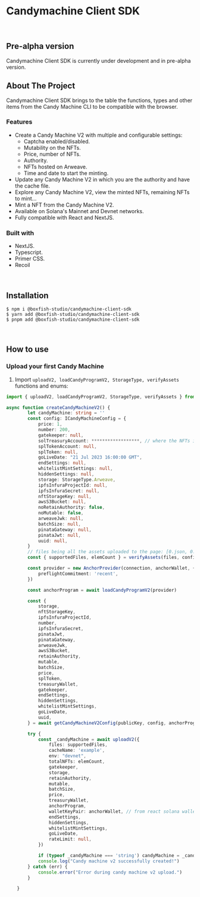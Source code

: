 # Candymachine Client SDK

<br/>

## Pre-alpha version

Candymachine Client SDK is currently under development and in pre-alpha version.

## About The Project

Candymachine Client SDK brings to the table the functions, types and other items from the Candy Machine CLI to be compatible with the browser.

### Features

- Create a Candy Machine V2 with multiple and configurable settings:
  - Captcha enabled/disabled.
  - Mutability on the NFTs.
  - Price, number of NFTs.
  - Authority.
  - NFTs hosted on Arweave.
  - Time and date to start the minting.
- Update any Candy Machine V2 in which you are the authority and have the cache file.
- Explore any Candy Machine V2, view the minted NFTs, remaining NFTs to mint...
- Mint a NFT from the Candy Machine V2.
- Available on Solana's Mainnet and Devnet networks.
- Fully compatible with React and NextJS.

### Built with

- NextJS.
- Typescript.
- Primer CSS.
- Recoil

<br/>

## Installation

```
$ npm i @boxfish-studio/candymachine-client-sdk
$ yarn add @boxfish-studio/candymachine-client-sdk
$ pnpm add @boxfish-studio/candymachine-client-sdk
```

<br/>

## How to use

### Upload your first Candy Machine

1. Import `uploadV2, loadCandyProgramV2, StorageType, verifyAssets` functions and enums:

```ts
import { uploadV2, loadCandyProgramV2, StorageType, verifyAssets } from '@boxfish-studio/candymachine-client-sdk'

async function createCandyMachineV2() {
        let candyMachine: string = ''
        const config: ICandyMachineConfig = {
            price: 1,
            number: 200,
            gatekeeper: null,
            solTreasuryAccount: ******************, // where the NFTs initial sale SOL will go to
            splTokenAccount: null,
            splToken: null,
            goLiveDate: "21 Jul 2023 16:00:00 GMT",
            endSettings: null,
            whitelistMintSettings: null,
            hiddenSettings: null,
            storage: StorageType.Arweave,
            ipfsInfuraProjectId: null,
            ipfsInfuraSecret: null,
            nftStorageKey: null,
            awsS3Bucket: null,
            noRetainAuthority: false,
            noMutable: false,
            arweaveJwk: null,
            batchSize: null,
            pinataGateway: null,
            pinataJwt: null,
            uuid: null,
        }
        // files being all the assets uploaded to the page: [0.json, 0.png, 1.json, 1.png....]
        const { supportedFiles, elemCount } = verifyAssets(files, config.storage, config.number)

        const provider = new AnchorProvider(connection, anchorWallet, {
            preflightCommitment: 'recent',
        })

        const anchorProgram = await loadCandyProgramV2(provider)

        const {
            storage,
            nftStorageKey,
            ipfsInfuraProjectId,
            number,
            ipfsInfuraSecret,
            pinataJwt,
            pinataGateway,
            arweaveJwk,
            awsS3Bucket,
            retainAuthority,
            mutable,
            batchSize,
            price,
            splToken,
            treasuryWallet,
            gatekeeper,
            endSettings,
            hiddenSettings,
            whitelistMintSettings,
            goLiveDate,
            uuid,
        } = await getCandyMachineV2Config(publicKey, config, anchorProgram)

        try {
            const _candyMachine = await uploadV2({
                files: supportedFiles,
                cacheName: 'example',
                env: "devnet",
                totalNFTs: elemCount,
                gatekeeper,
                storage,
                retainAuthority,
                mutable,
                batchSize,
                price,
                treasuryWallet,
                anchorProgram,
                walletKeyPair: anchorWallet, // from react solana wallet package
                endSettings,
                hiddenSettings,
                whitelistMintSettings,
                goLiveDate,
                rateLimit: null,
            })

            if (typeof _candyMachine === 'string') candyMachine = _candyMachine
            console.log("Candy machine v2 successfully created!")
        } catch (err) {
            console.error("Error during candy machine v2 upload.")
        }

    }

```
